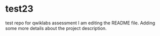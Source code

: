 # test23
test repo for qwiklabs assessment
I am editing the README file. Adding some more details about the project description.

